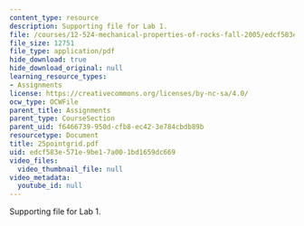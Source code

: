 ```yaml
---
content_type: resource
description: Supporting file for Lab 1.
file: /courses/12-524-mechanical-properties-of-rocks-fall-2005/edcf583e571e9be17a001bd1659dc669_25pointgrid.pdf
file_size: 12751
file_type: application/pdf
hide_download: true
hide_download_original: null
learning_resource_types:
- Assignments
license: https://creativecommons.org/licenses/by-nc-sa/4.0/
ocw_type: OCWFile
parent_title: Assignments
parent_type: CourseSection
parent_uid: f6466739-950d-cfb8-ec42-3e784cbdb89b
resourcetype: Document
title: 25pointgrid.pdf
uid: edcf583e-571e-9be1-7a00-1bd1659dc669
video_files:
  video_thumbnail_file: null
video_metadata:
  youtube_id: null
---
```

Supporting file for Lab 1.